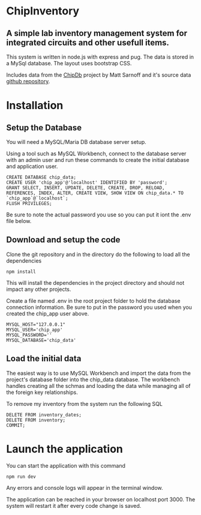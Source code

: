 # ChipInventory

## A simple lab inventory management system for integrated circuits and other usefull items. 

This system is written in node.js with express and pug.  The data is stored in a MySql database. 
The layout uses bootstrap CSS.

Includes data from the [ChipDb](https://www.msarnoff.org/chipdb/) project by Matt Sarnoff and it's 
source data [github repository](https://github.com/74hc595/chipdb).

# Installation
## Setup the Database
You will need a MySQL/Maria DB database server setup.

Using a tool such as MySQL Workbench, connect to the database server with an admin user and run these commands to create the initial database and application user.  
```
CREATE DATABASE chip_data;
CREATE USER 'chip_app'@'localhost' IDENTIFIED BY 'password';
GRANT SELECT, INSERT, UPDATE, DELETE, CREATE, DROP, RELOAD, REFERENCES, INDEX, ALTER, CREATE VIEW, SHOW VIEW ON chip_data.* TO `chip_app`@`localhost`;
FLUSH PRIVILEGES;
```
Be sure to note the actual password you use so you can put it iont the .env file below.

## Download and setup the code
Clone the git repository and in the directory do the following to load all the dependencies
```
npm install
```
This will install the dependencies in the project directory and should not impact any other projects.

Create a file named .env in the root project folder to hold the database connection information.  Be sure to put in the password you used when you created the chip_app user above.
```
MYSQL_HOST="127.0.0.1"
MYSQL_USER='chip_app'
MYSQL_PASSWORD=''
MYSQL_DATABASE='chip_data'
```
## Load the initial data
The easiest way is to use MySQL Workbench and import the data from the project's database folder into the chip_data database.  The workbench handles creating all the schmas and loading the data while managing all of the foreign key relationships.

To remove my inventory from the system run the following SQL
```
DELETE FROM inventory_dates;
DELETE FROM inventory;
COMMIT;
```
# Launch the application
You can start the application with this command
```
npm run dev
```
Any errors and console logs will appear in the terminal window.

The application can be reached in your browser on localhost port 3000.  The system will restart it after every code change is saved.
